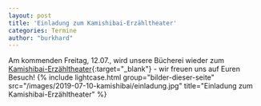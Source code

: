 ```yaml
---
layout: post
title: 'Einladung zum Kamishibai-Erzähltheater'
categories: Termine
author: "burkhard"
---
```

Am kommenden Freitag, 12.07., wird unsere Bücherei wieder zum [Kamishibai-Erzähltheater](https://de.wikipedia.org/wiki/Kamishibai){:target="_blank"} - wir freuen uns auf Euren Besuch!
{% include lightcase.html group="bilder-dieser-seite"
      src="/images/2019-07-10-kamishibai/einladung.jpg" 
      title="Einladung zum Kamishibai-Erzähltheater" %}



